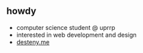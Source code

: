 ## howdy

- computer science student @ uprrp
- interested in web development and design
- [desteny.me](https://desteny.me)
